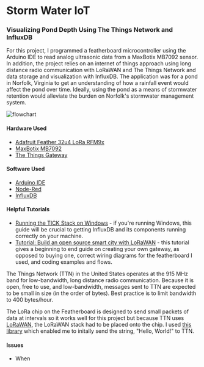 # Storm Water IoT

### Visualizing Pond Depth Using The Things Network and InfluxDB

For this project, I programmed a featherboard microcontroller using the Arduino IDE to read analog ultrasonic data from a MaxBotix MB7092 sensor. In addition, the project relies on an internet of things approach using long distance radio communication with LoRaWAN and The Things Network and data storage and visualization with InfluxDB. The application was for a pond in Norfolk, Virginia to get an understanding of how a rainfall event would affect the pond over time. Ideally, using the pond as a means of stormwater retention would alleviate the burden on Norfolk's stormwater management system. 

![flowchart](flowchart.JPG)

#### Hardware Used
- [Adafruit Feather 32u4 LoRa RFM9x](https://www.adafruit.com/product/3078)
- [MaxBotix MB7092](https://www.maxbotix.com/Ultrasonic_Sensors/MB7092.htm) 
- [The Things Gateway](http://www.newark.com/the-things-network/ttn-gw-915/accessory-type-wireless-gateway/dp/05AC1807)

#### Software Used
- [Arduino IDE](https://www.arduino.cc/en/Main/Software)
- [Node-Red](https://nodered.org/)
- [InfluxDB](https://portal.influxdata.com/downloads)




#### Helpful Tutorials
- [Running the TICK Stack on Windows](https://www.influxdata.com/blog/running-the-tick-stack-on-windows/) - if you're running Windows, this guide will be crucial to getting InfluxDB and its components running correctly on your machine.
- [Tutorial: Build an open source smart city with LoRaWAN](https://medium.com/kkbankol-events/tutorial-build-a-open-source-smart-city-based-on-lora-7ca76b9a098) - this tutorial gives a beginning to end guide on creating your own gateway, as opposed to buying one, correct wiring diagrams for the featherboard I used, and coding examples and flows. 

The Things Network (TTN) in the United States operates at the 915 MHz band for low-bandwidth, long distance radio communication. Because it is open, free to use, and low-bandwidth, messages sent to TTN are expected to be small in size (in the order of bytes). Best practice is to limit bandwidth to 400 bytes/hour. 

The LoRa chip on the Featherboard is designed to send small packets of data at intervals so it works well for this project but because TTN uses [LoRaWAN](https://www.lora-alliance.org/about-lorawan), the LoRaWAN stack had to be placed onto the chip. I used [this library](https://github.com/matthijskooijman/arduino-lmic) which enabled me to initally send the string, "Hello, World!" to TTN.


#### Issues
- When 